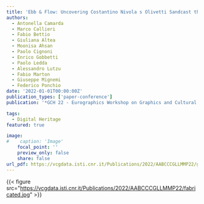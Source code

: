 ```yaml
---
title: 'Ebb & Flow: Uncovering Costantino Nivola s Olivetti Sandcast through 3D Fabrication and Virtual Exploration'
authors:
  - Antonella Camarda
  - Marco Callieri
  - Fabio Bettio
  - Giuliana Altea
  - Moonisa Ahsan
  - Paolo Cignoni
  - Enrico Gobbetti
  - Paolo Ledda
  - Alessandro Lutzu
  - Fabio Marton
  - Giuseppe Mignemi
  - Federico Ponchio
date: '2022-01-01T00:00:00Z'
publication_types: ['paper-conference']
publication: '*GCH 22 - Eurographics Workshop on Graphics and Cultural Heritage*'

tags:
  - Digital Heritage
featured: true

image:
#    caption: 'Image'
    focal_point: ''
    preview_only: false
    share: false
url_pdf: https://vcgdata.isti.cnr.it/Publications/2022/AABCCCGLLMMP22/gch2022-nivola.pdf
---
```

{{< figure src="https://vcgdata.isti.cnr.it/Publications/2022/AABCCCGLLMMP22/fabricated.jpg" >}}
